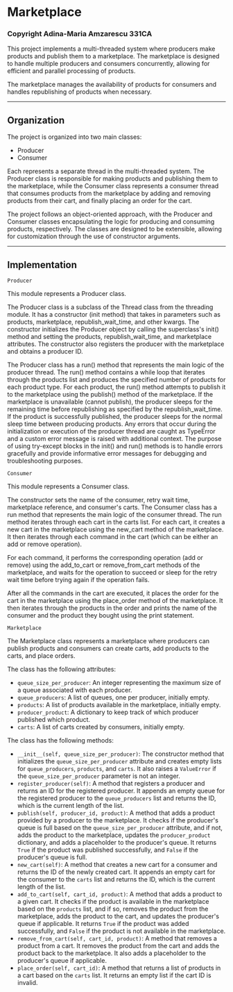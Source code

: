 # Marketplace
### Copyright Adina-Maria Amzarescu 331CA

This project implements a multi-threaded system where producers make 
products and publish them to a marketplace. The marketplace is designed 
to handle multiple producers and consumers concurrently, allowing for 
efficient and parallel processing of products.

The marketplace manages the availability of products for consumers and handles 
republishing of products when necessary. 

____________________________________________________________________________________


## Organization

The project is organized into two main classes: 

* Producer
* Consumer

Each represents a separate thread in the multi-threaded system. 
The Producer class is responsible for making products and publishing them 
to the marketplace, while the Consumer class represents a consumer thread 
that consumes products from the marketplace by adding and removing products 
from their cart, and finally placing an order for the cart.

The project follows an object-oriented approach, with the Producer and Consumer 
classes encapsulating the logic for producing and consuming products, respectively. 
The classes are designed to be extensible, allowing for customization through the 
use of constructor arguments.

____________________________________________________________________________________

## Implementation

`Producer`

This module represents a Producer class.

The Producer class is a subclass of the Thread class from the threading module. 
It has a constructor (init method) that takes in parameters such as products, 
marketplace, republish_wait_time, and other kwargs.
The constructor initializes the Producer object by calling the superclass's init() 
method and setting the products, republish_wait_time, and marketplace attributes.
The constructor also registers the producer with the marketplace and obtains 
a producer ID.

The Producer class has a run() method that represents the main logic of the 
producer thread. The run() method contains a while loop that iterates through the 
products list and produces the specified number of products for each product type.
For each product, the run() method attempts to publish it to the marketplace using 
the publish() method of the marketplace.
If the marketplace is unavailable (cannot publish), the producer sleeps for the 
remaining time before republishing as specified by the republish_wait_time.
If the product is successfully published, the producer sleeps for the normal 
sleep time between producing products.
Any errors that occur during the initialization or execution of the producer 
thread are caught as TypeError and a custom error message is raised with 
additional context.
The purpose of using try-except blocks in the init() and run() methods is 
to handle errors gracefully and provide informative error messages for 
debugging and troubleshooting purposes.

`Consumer`

This module represents a Consumer class.

The constructor sets the name of the consumer, retry wait time, marketplace 
reference, and consumer's carts.
The Consumer class has a run method that represents the main logic of the 
consumer thread.
The run method iterates through each cart in the carts list.
For each cart, it creates a new cart in the marketplace using the new_cart 
method of the marketplace.
It then iterates through each command in the cart (which can be either an 
add or remove operation).

For each command, it performs the corresponding operation (add or remove) 
using the add_to_cart or remove_from_cart methods of the marketplace, and 
waits for the operation to succeed or sleep for the retry wait time before 
trying again if the operation fails.

After all the commands in the cart are executed, it places the order for 
the cart in the marketplace using the place_order method of the marketplace.
It then iterates through the products in the order and prints the name of 
the consumer and the product they bought using the print statement.

`Marketplace`

The Marketplace class represents a marketplace where producers can 
publish products and consumers can create carts, add products to the 
carts, and place orders.

The class has the following attributes:

- `queue_size_per_producer`: An integer representing the maximum 
size of a queue associated with each producer.
- `queue_producers`: A list of queues, one per producer, initially empty.
- `products`: A list of products available in the marketplace, initially empty.
- `producer_product`: A dictionary to keep track of which producer published 
which product.
- `carts`: A list of carts created by consumers, initially empty.

The class has the following methods:

- `__init__(self, queue_size_per_producer)`: The constructor method that initializes the `queue_size_per_producer` attribute and creates empty lists for `queue_producers`, `products`, and `carts`. It also raises a `ValueError` if the `queue_size_per_producer` parameter is not an integer.
- `register_producer(self)`: A method that registers a producer and returns an ID for the registered producer. It appends an empty queue for the registered producer to the `queue_producers` list and returns the ID, which is the current length of the list.
- `publish(self, producer_id, product)`: A method that adds a product provided by a producer to the marketplace. It checks if the producer's queue is full based on the `queue_size_per_producer` attribute, and if not, adds the product to the marketplace, updates the `producer_product` dictionary, and adds a placeholder to the producer's queue. It returns `True` if the product was published successfully, and `False` if the producer's queue is full.
- `new_cart(self)`: A method that creates a new cart for a consumer and returns the ID of the newly created cart. It appends an empty cart for the consumer to the `carts` list and returns the ID, which is the current length of the list.
- `add_to_cart(self, cart_id, product)`: A method that adds a product to a given cart. It checks if the product is available in the marketplace based on the `products` list, and if so, removes the product from the marketplace, adds the product to the cart, and updates the producer's queue if applicable. It returns `True` if the product was added successfully, and `False` if the product is not available in the marketplace.
- `remove_from_cart(self, cart_id, product)`: A method that removes a product from a cart. It removes the product from the cart and adds the product back to the marketplace. It also adds a placeholder to the producer's queue if applicable.
- `place_order(self, cart_id)`: A method that returns a list of products in a cart based on the `carts` list. It returns an empty list if the cart ID is invalid.

